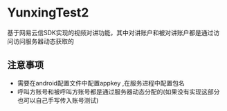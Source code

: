 # YunxingTest2
基于网易云信SDK实现的视频对讲功能，其中对讲账户和被对讲账户都是通过访问访问服务器动态获取的
## 注意事项
- 需要在android配置文件中配置appkey ,在服务进程中配置包名
- 呼叫方账号和被呼叫方账号都是通过服务器动态分配的(如果没有实现这部分也可以自己手写传入账号测试)

